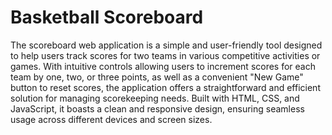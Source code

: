 # Basketball Scoreboard

The scoreboard web application is a simple and user-friendly tool designed to help users track scores for two teams in various competitive activities or games. With intuitive controls allowing users to increment scores for each team by one, two, or three points, as well as a convenient "New Game" button to reset scores, the application offers a straightforward and efficient solution for managing scorekeeping needs. Built with HTML, CSS, and JavaScript, it boasts a clean and responsive design, ensuring seamless usage across different devices and screen sizes.
